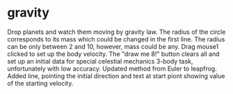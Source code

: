 # gravity
Drop planets and watch them moving by gravity law. The radius of the circle corresponds to its mass which could be changed in the first line.
The radius can be only between 2 and 10, however, mass could be any. Drag mouse1 clicked to set up the body velocity.
The "draw me 8!" button clears all and set up an initial data for special celestial mechanics 3-body task, unfortunately with low accuracy.
Updated method from Euler to leapfrog.
Added line, pointing the initial direction and text at start piont showing value of the starting velocity.